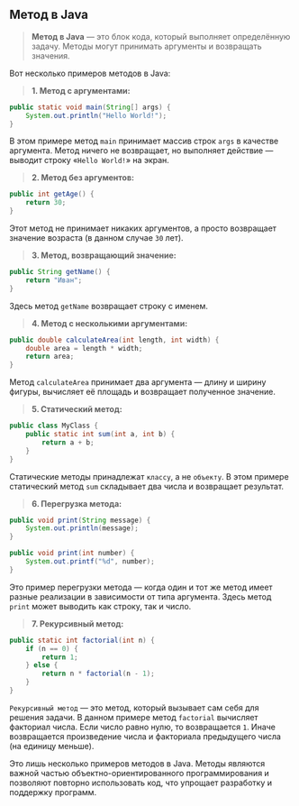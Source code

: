 ## Метод в Java

> **Метод в Java** — это блок кода, который выполняет определённую задачу. Методы могут принимать аргументы и возвращать значения.

Вот несколько примеров методов в Java:

> **1. Метод с аргументами:**

```java
public static void main(String[] args) {
    System.out.println("Hello World!");
}
```

В этом примере метод `main` принимает массив строк `args` в качестве аргумента. Метод ничего не возвращает, но выполняет действие — выводит строку «`Hello World!`» на экран.

> **2. Метод без аргументов:**

```java
public int getAge() {
    return 30;
}
```

Этот метод не принимает никаких аргументов, а просто возвращает значение возраста (в данном случае `30` лет).

> **3. Метод, возвращающий значение:**

```java
public String getName() {
    return "Иван";
}
```

Здесь метод `getName` возвращает строку с именем.

> **4. Метод с несколькими аргументами:**

```java
public double calculateArea(int length, int width) {
    double area = length * width;
    return area;
}
```

Метод `calculateArea` принимает два аргумента — длину и ширину фигуры, вычисляет её площадь и возвращает полученное значение.

> **5. Статический метод:**

```java
public class MyClass {
    public static int sum(int a, int b) {
        return a + b;
    }
}
```

Статические методы принадлежат `классу`, а не `объекту`. В этом примере статический метод `sum` складывает два числа и возвращает результат.

> **6. Перегрузка метода:**

```java
public void print(String message) {
    System.out.println(message);
}

public void print(int number) {
    System.out.printf("%d", number);
}
```

Это пример перегрузки метода — когда один и тот же метод имеет разные реализации в зависимости от типа аргумента. Здесь метод `print` может выводить как строку, так и число.

> **7. Рекурсивный метод:**

```java
public static int factorial(int n) {
    if (n == 0) {
        return 1;
    } else {
        return n * factorial(n - 1);
    }
}
```

`Рекурсивный метод` — это метод, который вызывает сам себя для решения задачи. В данном примере метод `factorial` вычисляет факториал числа. Если число равно нулю, то возвращается `1`. Иначе возвращается произведение числа и факториала предыдущего числа (на единицу меньше).

Это лишь несколько примеров методов в Java. Методы являются важной частью объектно-ориентированного программирования и позволяют повторно использовать код, что упрощает разработку и поддержку программ.









